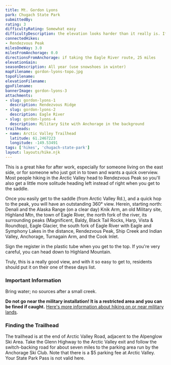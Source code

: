 ```yaml
---
title: Mt. Gordon Lyons
park: Chugach State Park
submittedBy: 
rating: 3
difficultyRating: Somewhat easy
difficultyDescription: the elevation looks harder than it really is. If coming from Eagle River; first part to get to ridgeline is moderately steep.
connectedHikes:
- Rendezvous Peak
milesOneWay: 3.0
milesFromAnchorage: 0.0
directionsFromAnchorage: if taking the Eagle River route, 25 miles
elevationGain: 
seasonDescription: All year (use snowshoes in winter)
mapFilename: gordon-lyons-topo.jpg
topoFilename: 
elevationFilename: 
gpxFilename: 
bannerImage: gordon-lyons-3
attachments:
- slug: gordon-lyons-1
  description: Rendezvous Ridge
- slug: gordon-lyons-2
  description: Eagle River
- slug: gordon-lyons-4
  description: Military Site with Anchorage in the background
trailheads:
- name: Arctic Valley Trailhead
  latitude: 61.2467223
  longitude: -149.53491
tags: ['hikes', 'chugach-state-park']
layout: layouts/hike.njk
---
```

This is a great hike for after work, especially for someone living on the east side, or for someone who just got in to town and wants a quick overview. Most people hiking in the Arctic Valley head to Rendezvous Peak so you'll also get a little more solitude heading left instead of right when you get to the saddle.

Once you easily get to the saddle (from Arctic Valley Rd.), and a quick hop to the peak, you will have an outstanding 360° view. Herein, starting north: Denali and the Alaska Range (on a clear day) Knik Arm, an old Military site, Highland Mtn, the town of Eagle River, the north fork of the river, its surrounding peaks (Magnificent, Baldy, Black Tail Rocks, Harp, Vista & Roundtop), Eagle Glacier, the south fork of Eagle River with Eagle and Symphony Lakes in the distance, Rendezvous Peak, Ship Creek and Indian Valley, Anchorage, Turnagain Arm, and the Cook Inlet.

Sign the register in the plastic tube when you get to the top. If you're very careful, you can head down to Highland Mountain.

Truly, this is a really good view, and with it so easy to get to, residents should put it on their one of these days list.

### Important Information

Bring water; no sources after a small creek.

**Do not go near the military installation! It is a restricted area and you can be fined if caught.** [Here's more information about hiking on or near military lands](https://alaskahikesearch.com/education/#military-land).

### Finding the Trailhead

The trailhead is at the end of Arctic Valley Road, adjacent to the Alpenglow Ski Area. Take the Glenn Highway to the Arctic Valley exit and follow the switch-backing road for about seven miles to the parking area run by the Anchorage Ski Club. Note that there is a $5 parking fee at Arctic Valley. Your State Park Pass is not valid here.
